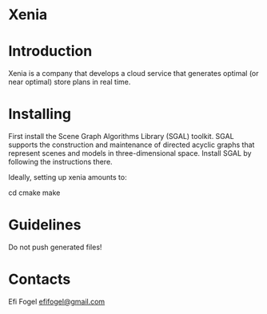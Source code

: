 # Xenia

# Introduction
Xenia is a company that develops a cloud service that generates optimal (or near optimal) store plans in real time.

# Installing
First install the Scene Graph Algorithms Library (SGAL) toolkit.
SGAL supports the construction and maintenance of directed acyclic graphs that represent scenes and models in three-dimensional space.
Install SGAL by following the instructions there.

Ideally, setting up xenia amounts to:

cd <build-directory>
cmake <install-directory>
make

# Guidelines
Do not push generated files!

# Contacts
Efi Fogel efifogel@gmail.com